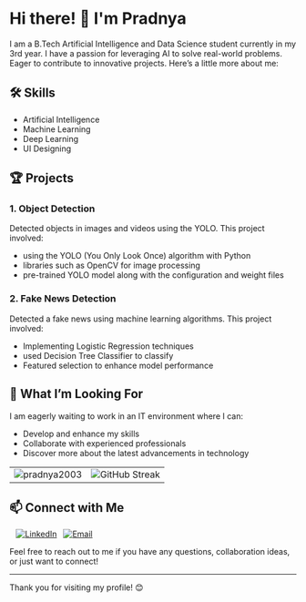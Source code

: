 # Hi there! 👋 I'm Pradnya

I am a B.Tech Artificial Intelligence and Data Science student currently in my 3rd year. I have a passion for leveraging AI to solve real-world problems. Eager to contribute to innovative projects. Here’s a little more about me:

## 🛠 Skills

- Artificial Intelligence 
- Machine Learning 
- Deep Learning 
- UI Designing

## 🏆 Projects

### 1. Object Detection
Detected objects in images and videos using the YOLO. This project involved:
- using the YOLO (You Only Look Once) algorithm with Python
- libraries such as OpenCV for image processing
- pre-trained YOLO model along with the configuration and weight files

### 2. Fake News Detection 
Detected a fake news using machine learning algorithms. This project involved:
- Implementing Logistic Regression techniques
- used Decision Tree Classifier to classify
- Featured selection to enhance model performance 


## 🌟 What I’m Looking For

I am eagerly waiting to work in an IT environment where I can:
- Develop and enhance my skills
- Collaborate with experienced professionals
- Discover more about the latest advancements in technology


<table>
  <tr>
    <td>
      <img src="https://github-readme-stats.vercel.app/api?username=pradnya2003&show_icons=true&theme=radical" alt="pradnya2003"s GitHub stats" />
    </td>
    <td>
      <img src="https://github-readme-streak-stats.herokuapp.com/?user=pradnya2003&theme=radical" alt="GitHub Streak" />
    </td>
  </tr>
</table>

## 📫 Connect with Me

<div style="display: flex; align-items: center; margin-left: 3mm;">
    <a href="https://www.linkedin.com/in/pradnya-k-t-8bb01a253/">
        <img src="https://img.shields.io/badge/-LinkedIn-0077B5?logo=linkedin&logoColor=white" alt="LinkedIn"/>
    </a>
    <a href="pradnya08062003@gmail.com" style="margin-left: 3mm;">
        <img src="https://img.shields.io/badge/-Email-D14836?logo=gmail&logoColor=white" alt="Email"/>
    </a>
</div>




Feel free to reach out to me if you have any questions, collaboration ideas, or just want to connect!

---

Thank you for visiting my profile! 😊
